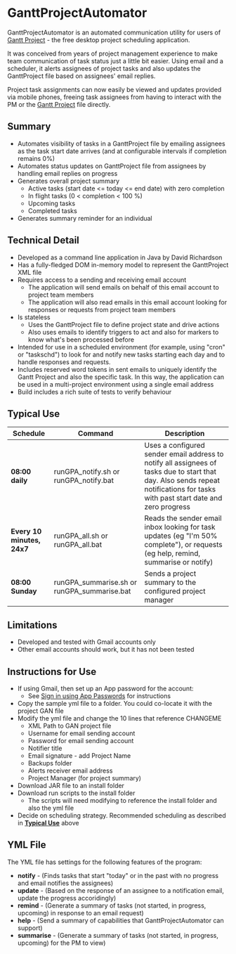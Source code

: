 # GanttProjectAutomator
GanttProjectAutomator is an automated communication utility for users of [Gantt Project](https://www.ganttproject.biz/) - the free desktop project scheduling application.

It was conceived from years of project management experience to make team communication of task status just a little bit easier.  Using email and a scheduler, it alerts assignees of project tasks and also updates the GanttProject file based on assignees' email replies.

Project task assignments can now easily be viewed and updates provided via mobile phones, freeing task assignees from having to interact with the PM or the [Gantt Project](https://www.ganttproject.biz/) file directly.

## Summary

- Automates visibility of tasks in a GanttProject file by emailing assignees as the task start date arrives (and at configurable intervals if completion remains 0%)
- Automates status updates on GanttProject file from assignees by handling email replies on progress
- Generates overall project summary
  - Active tasks (start date <= today <= end date) with zero completion
  - In flight tasks (0 < completion < 100 %)
  - Upcoming tasks
  - Completed tasks
- Generates summary reminder for an individual

## Technical Detail

- Developed as a command line application in Java by David Richardson
- Has a fully-fledged DOM in-memory model to represent the GanttProject XML file
- Requires access to a sending and receiving email account
  - The application will send emails on behalf of this email account to project team members
  - The application will also read emails in this email account looking for responses or requests from project team members
- Is stateless
  - Uses the GanttProject file to define project state and drive actions
  - Also uses emails to identify triggers to act and also for markers to know what&#39;s been processed before
- Intended for use in a scheduled environment (for example, using &quot;cron&quot; or &quot;taskschd&quot;) to look for and notify new tasks starting each day and to handle responses and requests.
- Includes reserved word tokens in sent emails to uniquely identify the Gantt Project and also the specific task.  In this way, the application can be used in a multi-project environment using a single email address
- Build includes a rich suite of tests to verify behaviour

## Typical Use

| **Schedule** | **Command** | **Description** |
| --- | --- | --- |
| **08:00 daily** | runGPA\_notify.sh or runGPA\_notify.bat | Uses a configured sender email address to notify all assignees of tasks due to start that day.  Also sends repeat notifications for tasks with past start date and zero progress |
| **Every 10 minutes, 24x7** | runGPA\_all.sh or runGPA\_all.bat | Reads the sender email inbox looking for task updates (eg &quot;I&#39;m 50% complete&quot;), or requests (eg help, remind, summarise or notify)
| **08:00 Sunday** | runGPA\_summarise.sh or runGPA\_summarise.bat| Sends a project summary to the configured project manager |

## Limitations
- Developed and tested with Gmail accounts only
- Other email accounts should work, but it has not been tested

## Instructions for Use

 - If using Gmail, then set up an App password for the account:
   - See [Sign in using App Passwords](https://support.google.com/mail/answer/185833?hl=en-GB) for instructions
 - Copy the sample yml file to a folder.  You could co-locate it with the project GAN file
 - Modify the yml file and change the 10 lines that reference CHANGEME
    - XML Path to GAN project file
    - Username for email sending account
    - Password for email sending account
    - Notifier title
    - Email signature - add Project Name
    - Backups folder
    - Alerts receiver email address
    - Project Manager (for project summary)
 - Download JAR file to an install folder
 - Download run scripts to the install folder
   - The scripts will need modifying to reference the install folder and also the yml file
 - Decide on scheduling strategy.  Recommended scheduling as described in **[Typical Use](https://github.com/gh-davidr/GanttProjectAutomator#typical-use)** above

## YML File

The YML file has settings for the following features of the program:

- **notify**    - (Finds tasks that start "today" or in the past with no progress and email notifies the assignees)
- **update**    - (Based on the response of an assignee to a notification email, update the progress accoridingly)
- **remind**    - (Generate a summary of tasks (not started, in progress, upcoming) in response to an email request)
- **help**      - (Send a summary of capabilities that GanttProjectAutomator can support)
- **summarise** - (Generate a summary of tasks (not started, in progress, upcoming) for the PM to view)
